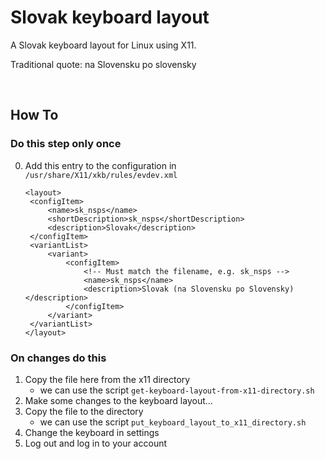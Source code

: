 # Slovak keyboard layout

A Slovak keyboard layout for Linux using X11.

Traditional quote: na Slovensku po slovensky

<br>

## How To

### Do this step only once

0. Add this entry to the <layouts></layouts> configuration in `/usr/share/X11/xkb/rules/evdev.xml`

   ```
   <layout>
   	<configItem>
   		<name>sk_nsps</name>
   		<shortDescription>sk_nsps</shortDescription>
   		<description>Slovak</description>
   	</configItem>
   	<variantList>
   		<variant>
   			<configItem>
   				<!-- Must match the filename, e.g. sk_nsps -->
   				<name>sk_nsps</name>
   				<description>Slovak (na Slovensku po Slovensky)</description>
   			</configItem>
   		</variant>
   	</variantList>
   </layout>
   ```

### On changes do this

1. Copy the file here from the x11 directory
   - we can use the script `get-keyboard-layout-from-x11-directory.sh`
2. Make some changes to the keyboard layout...
3. Copy the file to the directory
   - we can use the script `put_keyboard_layout_to_x11_directory.sh`
4. Change the keyboard in settings
5. Log out and log in to your account
